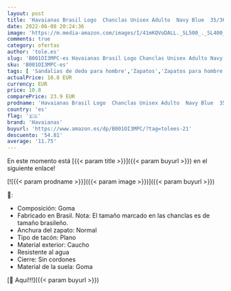 ```yaml
---
layout: post
title: 'Havaianas Brasil Logo  Chanclas Unisex Adulto  Navy Blue  35/36 EU'
date: 2022-06-08 20:24:36
image: 'https://m.media-amazon.com/images/I/41mKQVoDALL._SL500_._SL400_.jpg'
comments: true
category: ofertas
author: 'tole.es'
slug: 'B001OI3MPC-es Havaianas Brasil Logo Chanclas Unisex Adulto Navy Blue...'
sku: 'B001OI3MPC-es'
tags: [ 'Sandalias de dedo para hombre','Zapatos','Zapatos para hombre','Zapatos y complementos','chanclas','havaianas','🇪🇸', ]
actualPrice: 10.8 EUR
currency: EUR
price: 10.8
comparePrice: 23.9 EUR
prodname: 'Havaianas Brasil Logo  Chanclas Unisex Adulto  Navy Blue  35/36 EU'
country: 'es'
flag: '🇪🇸'
brand: 'Havaianas'
buyurl: 'https://www.amazon.es/dp/B001OI3MPC/?tag=tolees-21'
descuento: '54.81'
average: '11.75'
---
```


En este momento está [{{< param title >}}]({{< param buyurl >}}) en el siguiente enlace!

[![{{< param prodname >}}]({{< param image >}})]({{< param buyurl >}})

🔎:

- Composición: Goma
- Fabricado en Brasil. Nota: El tamaño marcado en las chanclas es de tamaño brasileño.
- Anchura del zapato: Normal
- Tipo de tacón: Plano
- Material exterior: Caucho
- Resistente al agua
- Cierre: Sin cordones
- Material de la suela: Goma

[🛒 Aquí!!!]({{< param buyurl >}})
